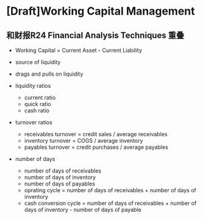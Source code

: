 # [Draft]Working Capital Management

## 和财报R24 Financial Analysis Techniques 重叠

* Working Capital = Current Asset - Current Liability

* source of liquidity
* drags and pulls on liquidity
* liquidity ratios
  * current ratio
  * quick ratio
  * cash ratio
* turnover ratios
  * receivables turnover = credit sales / average receivables
  * inventory turnover = COGS / average inventory
  * payables turnover = credit purchases / average payables
* number of days
  * number of days of receivables
  * number of days of inventory
  * number of days of payables
  * oprating cycle = number of days of receivables + number of days of inventory
  * cash conversion cycle = number of days of receivables + number of days of inventory - number of days of payable
